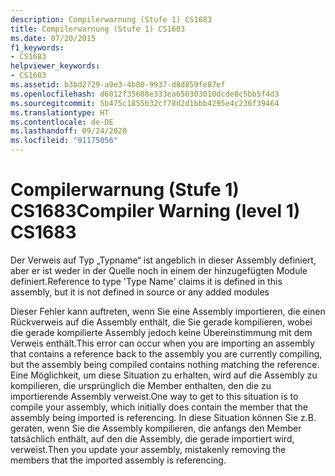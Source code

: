 ```yaml
---
description: Compilerwarnung (Stufe 1) CS1683
title: Compilerwarnung (Stufe 1) CS1683
ms.date: 07/20/2015
f1_keywords:
- CS1683
helpviewer_keywords:
- CS1683
ms.assetid: b3bd2729-a9e3-4b00-9937-d8d859fe87ef
ms.openlocfilehash: d6012f35688e333ea650303010dcde8c5bb5f4d3
ms.sourcegitcommit: 5b475c1855b32cf78d2d1bbb4295e4c236f39464
ms.translationtype: HT
ms.contentlocale: de-DE
ms.lasthandoff: 09/24/2020
ms.locfileid: "91175056"
---
```

# <a name="compiler-warning-level-1-cs1683"></a><span data-ttu-id="3c3b9-103">Compilerwarnung (Stufe 1) CS1683</span><span class="sxs-lookup"><span data-stu-id="3c3b9-103">Compiler Warning (level 1) CS1683</span></span>

<span data-ttu-id="3c3b9-104">Der Verweis auf Typ „Typname“ ist angeblich in dieser Assembly definiert, aber er ist weder in der Quelle noch in einem der hinzugefügten Module definiert.</span><span class="sxs-lookup"><span data-stu-id="3c3b9-104">Reference to type 'Type Name' claims it is defined in this assembly, but it is not defined in source or any added modules</span></span>  
  
 <span data-ttu-id="3c3b9-105">Dieser Fehler kann auftreten, wenn Sie eine Assembly importieren, die einen Rückverweis auf die Assembly enthält, die Sie gerade kompilieren, wobei die gerade kompilierte Assembly jedoch keine Übereinstimmung mit dem Verweis enthält.</span><span class="sxs-lookup"><span data-stu-id="3c3b9-105">This error can occur when you are importing an assembly that contains a reference back to the assembly you are currently compiling, but the assembly being compiled contains nothing matching the reference.</span></span> <span data-ttu-id="3c3b9-106">Eine Möglichkeit, um diese Situation zu erhalten, wird auf die Assembly zu kompilieren, die ursprünglich die Member enthalten, den die zu importierende Assembly verweist.</span><span class="sxs-lookup"><span data-stu-id="3c3b9-106">One way to get to this situation is to compile your assembly, which initially does contain the member that the assembly being imported is referencing.</span></span> <span data-ttu-id="3c3b9-107">In diese Situation können Sie z.B. geraten, wenn Sie die Assembly kompilieren, die anfangs den Member tatsächlich enthält, auf den die Assembly, die gerade importiert wird, verweist.</span><span class="sxs-lookup"><span data-stu-id="3c3b9-107">Then you update your assembly, mistakenly removing the members that the imported assembly is referencing.</span></span>
